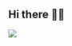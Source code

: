 ## Hi there 👋🏿

<div id="header" align="left">
  <img src="https://media4.giphy.com/media/v1.Y2lkPTc5MGI3NjExaXIzN2E1ODZrM2ttanAzczk1Mm01a3pzMmQxNmhiZXpkNmxwOGQ4ZSZlcD12MV9pbnRlcm5hbF9naWZfYnlfaWQmY3Q9cw/wfJ9skCqDTyN5rxSg6/giphy.gif"/>
</div>


<!--
**skeiigi/skeiigi** is a ✨ _special_ ✨ repository because its `README.md` (this file) appears on your GitHub profile.

Here are some ideas to get you started:

- 🔭 I’m currently working on ...
- 🌱 I’m currently learning ...
- 👯 I’m looking to collaborate on ...
- 🤔 I’m looking for help with ...
- 💬 Ask me about ...
- 📫 How to reach me: ...
- 😄 Pronouns: ...
- ⚡ Fun fact: ...
-->
